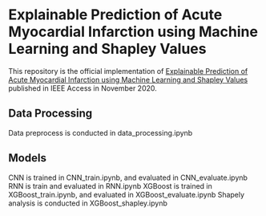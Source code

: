 # Explainable Prediction of Acute Myocardial Infarction using Machine Learning and Shapley Values

This repository is the official implementation of [Explainable Prediction of Acute Myocardial Infarction using Machine Learning and Shapley Values](https://ieeexplore.ieee.org/document/9268965) published in IEEE Access in November 2020. 

## Data Processing

Data preprocess is conducted in data_processing.ipynb


##  Models

CNN is trained in CNN_train.ipynb, and evaluated in CNN_evaluate.ipynb
RNN is train and evaluated in RNN.ipynb
XGBoost is trained in XGBoost_train.ipynb, and evaluated in XGBoost_evaluate.ipynb
Shapely analysis is conducted in XGBoost_shapley.ipynb


